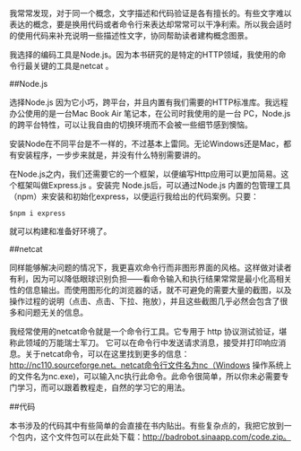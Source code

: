 我常常发现，对于同一个概念，文字描述和代码验证是各有擅长的。有些文字难以表达的概念，要是换用代码或者命令行来表达却常常可以干净利索。所以我会适时的使用代码来补充说明一些描述性文字，协同帮助读者建构概念图景。

我选择的编码工具是Node.js。因为本书研究的是特定的HTTP领域，我使用的命令行最关键的工具是netcat 。

##Node.js

选择Node.js 因为它小巧，跨平台，并且内置有我们需要的HTTP标准库。我远程办公使用的是一台Mac Book Air 笔记本，在公司时我使用的是一台 PC，Node.js 的跨平台特性，可以让我自由的切换环境而不会被一些细节感到懊恼。

安装Node在不同平台是不一样的，不过基本上雷同。无论Windows还是Mac，都有安装程序，一步步来就是，并没有什么特别需要讲的。

在Node.js之内，我们还需要它的一个框架，以便编写Http应用可以更加简易。这个框架叫做Express.js 。安装完 Node.js后，可以通过Node.js 内置的包管理工具（npm）来安装和初始化express，以便运行我给出的代码案例。只要：

    $npm i express

就可以构建和准备好环境了。


##netcat

同样能够解决问题的情况下，我更喜欢命令行而非图形界面的风格。这样做对读者有利，因为可以降低眼球识别负担——看命令输入和执行结果常常是最小化高相关性的信息输出。而使用图形化的浏览器的话，就不可避免的需要大量的截图，以及操作过程的说明（点击、点击、下拉、拖放），并且这些截图几乎必然会包含了很多和问题无关的信息。

我经常使用的netcat命令就是一个命令行工具。它专用于 http 协议测试验证，堪称此领域的万能瑞士军刀。 它可以在命令行中发送请求消息，接受并打印响应消息。关于netcat命令，可以在这里找到更多的信息： http://nc110.sourceforge.net。netcat命令行文件名为nc（Windows 操作系统上的文件名为nc.exe)，可以输入nc执行此命令。此命令很简单，所以你未必需要专门学习，而可以跟着教程走，自然的学习它的用法。


##代码
 
本书涉及的代码其中有些简单的会直接在书内贴出。有些复杂点的，我把它放到一个包内，这个文件包可以在此处下载：http://badrobot.sinaapp.com/code.zip。
